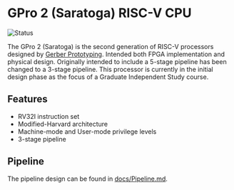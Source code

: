 # GPro 2 (Saratoga) RISC-V CPU

![Status](https://img.shields.io/badge/status-initial_design-blue)
<!-- ![Sim](https://img.shields.io/badge/simulation-passing-green) -->
<!-- ![FPGA](https://img.shields.io/badge/FPGA-failing-red) -->


The GPro 2 (Saratoga) is the second generation of RISC-V processors designed by
[Gerber Prototyping](https://g-proto.com). Intended both FPGA implementation and
physical design. Originally intended to include a 5-stage pipeline has been
changed to a 3-stage pipeline. This processor is currently in the initial design phase as
the focus of a Graduate Independent Study course.

## Features

- RV32I instruction set
- Modified-Harvard architecture
- Machine-mode and User-mode privilege levels
- 3-stage pipeline

## Pipeline

The pipeline design can be found in [docs/Pipeline.md](./docs/Pipeline.md).
